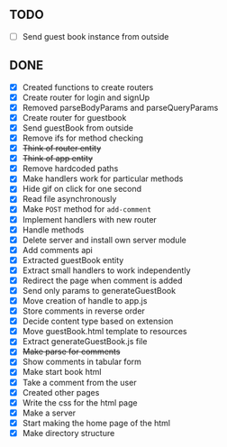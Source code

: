 ## TODO

- [ ] Send guest book instance from outside
 
## DONE

- [x] Created functions to create routers
- [x] Create router for login and signUp
- [x] Removed parseBodyParams and parseQueryParams
- [x] Create router for guestbook 
- [x] Send guestBook from outside
- [x] Remove ifs for method checking
- [x] ~~Think of router entity~~
- [x] ~~Think of app entity~~
- [x] Remove hardcoded paths
- [x] Make handlers work for particular methods
- [x] Hide gif on click for one second
- [x] Read file asynchronously
- [x] Make `POST` method for `add-comment`
- [x] Implement handlers with new router
- [x] Handle methods
- [x] Delete server and install own server module
- [x] Add comments api
- [x] Extracted guestBook entity
- [x] Extract small handlers to work independently
- [x] Redirect the page when comment is added 
- [x] Send only params to generateGuestBook
- [x] Move creation of handle to app.js
- [x] Store comments in reverse order
- [x] Decide content type based on extension
- [x] Move guestBook.html template to resources
- [x] Extract generateGuestBook.js file
- [x] ~~Make parse for comments~~
- [x] Show comments in tabular form
- [x] Make start book html
- [x] Take a comment from the user
- [x] Created other pages
- [x] Write the css for the html page
- [x] Make a server
- [x] Start making the home page of the html
- [x] Make directory structure
